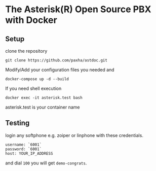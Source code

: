 # The Asterisk(R) Open Source PBX with Docker

## Setup

clone the repository

```shell
git clone https://github.com/paxha/astdoc.git
```

Modify/Add your configuration files you needed and

```shell
docker-compose up -d --build
```

If you need shell execution

```shell
docker exec -it asterisk.test bash
```

asterisk.test is your container name

## Testing

login any softphone e.g. zoiper or linphone with these credentials.

```text
username: `6001`
password: `6001`
host: YOUR_IP_ADDRESS
```

and dial `100` you will get `demo-congrats`.
